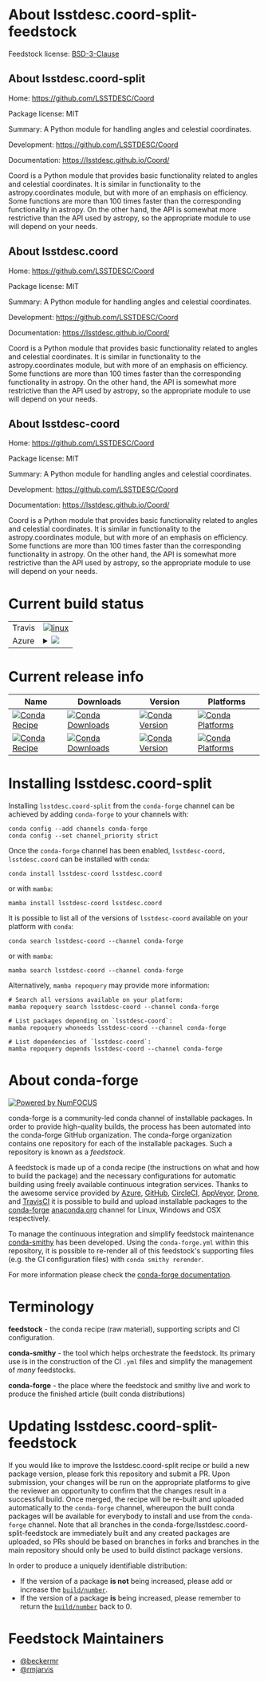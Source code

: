 About lsstdesc.coord-split-feedstock
====================================

Feedstock license: [BSD-3-Clause](https://github.com/conda-forge/lsstdesc.coord-feedstock/blob/main/LICENSE.txt)


About lsstdesc.coord-split
--------------------------

Home: https://github.com/LSSTDESC/Coord

Package license: MIT

Summary: A Python module for handling angles and celestial coordinates.

Development: https://github.com/LSSTDESC/Coord

Documentation: https://lsstdesc.github.io/Coord/

Coord is a Python module that provides basic functionality related to angles
and celestial coordinates. It is similar in functionality to the
astropy.coordinates module, but with more of an emphasis on efficiency. Some
functions are more than 100 times faster than the corresponding
functionality in astropy. On the other hand, the API is somewhat more
restrictive than the API used by astropy, so the appropriate module to use
will depend on your needs.


About lsstdesc.coord
--------------------

Home: https://github.com/LSSTDESC/Coord

Package license: MIT

Summary: A Python module for handling angles and celestial coordinates.

Development: https://github.com/LSSTDESC/Coord

Documentation: https://lsstdesc.github.io/Coord/

Coord is a Python module that provides basic functionality related to angles
and celestial coordinates. It is similar in functionality to the
astropy.coordinates module, but with more of an emphasis on efficiency. Some
functions are more than 100 times faster than the corresponding
functionality in astropy. On the other hand, the API is somewhat more
restrictive than the API used by astropy, so the appropriate module to use
will depend on your needs.


About lsstdesc-coord
--------------------

Home: https://github.com/LSSTDESC/Coord

Package license: MIT

Summary: A Python module for handling angles and celestial coordinates.

Development: https://github.com/LSSTDESC/Coord

Documentation: https://lsstdesc.github.io/Coord/

Coord is a Python module that provides basic functionality related to angles
and celestial coordinates. It is similar in functionality to the
astropy.coordinates module, but with more of an emphasis on efficiency. Some
functions are more than 100 times faster than the corresponding
functionality in astropy. On the other hand, the API is somewhat more
restrictive than the API used by astropy, so the appropriate module to use
will depend on your needs.


Current build status
====================


<table><tr>
    <td>Travis</td>
    <td>
      <a href="https://app.travis-ci.com/conda-forge/lsstdesc.coord-feedstock">
        <img alt="linux" src="https://img.shields.io/travis/com/conda-forge/lsstdesc.coord-feedstock/main.svg?label=Linux">
      </a>
    </td>
  </tr>
    
  <tr>
    <td>Azure</td>
    <td>
      <details>
        <summary>
          <a href="https://dev.azure.com/conda-forge/feedstock-builds/_build/latest?definitionId=601&branchName=main">
            <img src="https://dev.azure.com/conda-forge/feedstock-builds/_apis/build/status/lsstdesc.coord-feedstock?branchName=main">
          </a>
        </summary>
        <table>
          <thead><tr><th>Variant</th><th>Status</th></tr></thead>
          <tbody><tr>
              <td>linux_64_python3.10.____cpython</td>
              <td>
                <a href="https://dev.azure.com/conda-forge/feedstock-builds/_build/latest?definitionId=601&branchName=main">
                  <img src="https://dev.azure.com/conda-forge/feedstock-builds/_apis/build/status/lsstdesc.coord-feedstock?branchName=main&jobName=linux&configuration=linux%20linux_64_python3.10.____cpython" alt="variant">
                </a>
              </td>
            </tr><tr>
              <td>linux_64_python3.11.____cpython</td>
              <td>
                <a href="https://dev.azure.com/conda-forge/feedstock-builds/_build/latest?definitionId=601&branchName=main">
                  <img src="https://dev.azure.com/conda-forge/feedstock-builds/_apis/build/status/lsstdesc.coord-feedstock?branchName=main&jobName=linux&configuration=linux%20linux_64_python3.11.____cpython" alt="variant">
                </a>
              </td>
            </tr><tr>
              <td>linux_64_python3.12.____cpython</td>
              <td>
                <a href="https://dev.azure.com/conda-forge/feedstock-builds/_build/latest?definitionId=601&branchName=main">
                  <img src="https://dev.azure.com/conda-forge/feedstock-builds/_apis/build/status/lsstdesc.coord-feedstock?branchName=main&jobName=linux&configuration=linux%20linux_64_python3.12.____cpython" alt="variant">
                </a>
              </td>
            </tr><tr>
              <td>linux_64_python3.8.____cpython</td>
              <td>
                <a href="https://dev.azure.com/conda-forge/feedstock-builds/_build/latest?definitionId=601&branchName=main">
                  <img src="https://dev.azure.com/conda-forge/feedstock-builds/_apis/build/status/lsstdesc.coord-feedstock?branchName=main&jobName=linux&configuration=linux%20linux_64_python3.8.____cpython" alt="variant">
                </a>
              </td>
            </tr><tr>
              <td>linux_64_python3.9.____cpython</td>
              <td>
                <a href="https://dev.azure.com/conda-forge/feedstock-builds/_build/latest?definitionId=601&branchName=main">
                  <img src="https://dev.azure.com/conda-forge/feedstock-builds/_apis/build/status/lsstdesc.coord-feedstock?branchName=main&jobName=linux&configuration=linux%20linux_64_python3.9.____cpython" alt="variant">
                </a>
              </td>
            </tr><tr>
              <td>linux_aarch64_python3.10.____cpython</td>
              <td>
                <a href="https://dev.azure.com/conda-forge/feedstock-builds/_build/latest?definitionId=601&branchName=main">
                  <img src="https://dev.azure.com/conda-forge/feedstock-builds/_apis/build/status/lsstdesc.coord-feedstock?branchName=main&jobName=linux&configuration=linux%20linux_aarch64_python3.10.____cpython" alt="variant">
                </a>
              </td>
            </tr><tr>
              <td>linux_aarch64_python3.11.____cpython</td>
              <td>
                <a href="https://dev.azure.com/conda-forge/feedstock-builds/_build/latest?definitionId=601&branchName=main">
                  <img src="https://dev.azure.com/conda-forge/feedstock-builds/_apis/build/status/lsstdesc.coord-feedstock?branchName=main&jobName=linux&configuration=linux%20linux_aarch64_python3.11.____cpython" alt="variant">
                </a>
              </td>
            </tr><tr>
              <td>linux_aarch64_python3.12.____cpython</td>
              <td>
                <a href="https://dev.azure.com/conda-forge/feedstock-builds/_build/latest?definitionId=601&branchName=main">
                  <img src="https://dev.azure.com/conda-forge/feedstock-builds/_apis/build/status/lsstdesc.coord-feedstock?branchName=main&jobName=linux&configuration=linux%20linux_aarch64_python3.12.____cpython" alt="variant">
                </a>
              </td>
            </tr><tr>
              <td>linux_aarch64_python3.8.____cpython</td>
              <td>
                <a href="https://dev.azure.com/conda-forge/feedstock-builds/_build/latest?definitionId=601&branchName=main">
                  <img src="https://dev.azure.com/conda-forge/feedstock-builds/_apis/build/status/lsstdesc.coord-feedstock?branchName=main&jobName=linux&configuration=linux%20linux_aarch64_python3.8.____cpython" alt="variant">
                </a>
              </td>
            </tr><tr>
              <td>linux_aarch64_python3.9.____cpython</td>
              <td>
                <a href="https://dev.azure.com/conda-forge/feedstock-builds/_build/latest?definitionId=601&branchName=main">
                  <img src="https://dev.azure.com/conda-forge/feedstock-builds/_apis/build/status/lsstdesc.coord-feedstock?branchName=main&jobName=linux&configuration=linux%20linux_aarch64_python3.9.____cpython" alt="variant">
                </a>
              </td>
            </tr><tr>
              <td>linux_ppc64le_python3.10.____cpython</td>
              <td>
                <a href="https://dev.azure.com/conda-forge/feedstock-builds/_build/latest?definitionId=601&branchName=main">
                  <img src="https://dev.azure.com/conda-forge/feedstock-builds/_apis/build/status/lsstdesc.coord-feedstock?branchName=main&jobName=linux&configuration=linux%20linux_ppc64le_python3.10.____cpython" alt="variant">
                </a>
              </td>
            </tr><tr>
              <td>linux_ppc64le_python3.11.____cpython</td>
              <td>
                <a href="https://dev.azure.com/conda-forge/feedstock-builds/_build/latest?definitionId=601&branchName=main">
                  <img src="https://dev.azure.com/conda-forge/feedstock-builds/_apis/build/status/lsstdesc.coord-feedstock?branchName=main&jobName=linux&configuration=linux%20linux_ppc64le_python3.11.____cpython" alt="variant">
                </a>
              </td>
            </tr><tr>
              <td>linux_ppc64le_python3.12.____cpython</td>
              <td>
                <a href="https://dev.azure.com/conda-forge/feedstock-builds/_build/latest?definitionId=601&branchName=main">
                  <img src="https://dev.azure.com/conda-forge/feedstock-builds/_apis/build/status/lsstdesc.coord-feedstock?branchName=main&jobName=linux&configuration=linux%20linux_ppc64le_python3.12.____cpython" alt="variant">
                </a>
              </td>
            </tr><tr>
              <td>linux_ppc64le_python3.8.____cpython</td>
              <td>
                <a href="https://dev.azure.com/conda-forge/feedstock-builds/_build/latest?definitionId=601&branchName=main">
                  <img src="https://dev.azure.com/conda-forge/feedstock-builds/_apis/build/status/lsstdesc.coord-feedstock?branchName=main&jobName=linux&configuration=linux%20linux_ppc64le_python3.8.____cpython" alt="variant">
                </a>
              </td>
            </tr><tr>
              <td>linux_ppc64le_python3.9.____cpython</td>
              <td>
                <a href="https://dev.azure.com/conda-forge/feedstock-builds/_build/latest?definitionId=601&branchName=main">
                  <img src="https://dev.azure.com/conda-forge/feedstock-builds/_apis/build/status/lsstdesc.coord-feedstock?branchName=main&jobName=linux&configuration=linux%20linux_ppc64le_python3.9.____cpython" alt="variant">
                </a>
              </td>
            </tr><tr>
              <td>osx_64_python3.10.____cpython</td>
              <td>
                <a href="https://dev.azure.com/conda-forge/feedstock-builds/_build/latest?definitionId=601&branchName=main">
                  <img src="https://dev.azure.com/conda-forge/feedstock-builds/_apis/build/status/lsstdesc.coord-feedstock?branchName=main&jobName=osx&configuration=osx%20osx_64_python3.10.____cpython" alt="variant">
                </a>
              </td>
            </tr><tr>
              <td>osx_64_python3.11.____cpython</td>
              <td>
                <a href="https://dev.azure.com/conda-forge/feedstock-builds/_build/latest?definitionId=601&branchName=main">
                  <img src="https://dev.azure.com/conda-forge/feedstock-builds/_apis/build/status/lsstdesc.coord-feedstock?branchName=main&jobName=osx&configuration=osx%20osx_64_python3.11.____cpython" alt="variant">
                </a>
              </td>
            </tr><tr>
              <td>osx_64_python3.12.____cpython</td>
              <td>
                <a href="https://dev.azure.com/conda-forge/feedstock-builds/_build/latest?definitionId=601&branchName=main">
                  <img src="https://dev.azure.com/conda-forge/feedstock-builds/_apis/build/status/lsstdesc.coord-feedstock?branchName=main&jobName=osx&configuration=osx%20osx_64_python3.12.____cpython" alt="variant">
                </a>
              </td>
            </tr><tr>
              <td>osx_64_python3.8.____cpython</td>
              <td>
                <a href="https://dev.azure.com/conda-forge/feedstock-builds/_build/latest?definitionId=601&branchName=main">
                  <img src="https://dev.azure.com/conda-forge/feedstock-builds/_apis/build/status/lsstdesc.coord-feedstock?branchName=main&jobName=osx&configuration=osx%20osx_64_python3.8.____cpython" alt="variant">
                </a>
              </td>
            </tr><tr>
              <td>osx_64_python3.9.____cpython</td>
              <td>
                <a href="https://dev.azure.com/conda-forge/feedstock-builds/_build/latest?definitionId=601&branchName=main">
                  <img src="https://dev.azure.com/conda-forge/feedstock-builds/_apis/build/status/lsstdesc.coord-feedstock?branchName=main&jobName=osx&configuration=osx%20osx_64_python3.9.____cpython" alt="variant">
                </a>
              </td>
            </tr><tr>
              <td>osx_arm64_python3.10.____cpython</td>
              <td>
                <a href="https://dev.azure.com/conda-forge/feedstock-builds/_build/latest?definitionId=601&branchName=main">
                  <img src="https://dev.azure.com/conda-forge/feedstock-builds/_apis/build/status/lsstdesc.coord-feedstock?branchName=main&jobName=osx&configuration=osx%20osx_arm64_python3.10.____cpython" alt="variant">
                </a>
              </td>
            </tr><tr>
              <td>osx_arm64_python3.11.____cpython</td>
              <td>
                <a href="https://dev.azure.com/conda-forge/feedstock-builds/_build/latest?definitionId=601&branchName=main">
                  <img src="https://dev.azure.com/conda-forge/feedstock-builds/_apis/build/status/lsstdesc.coord-feedstock?branchName=main&jobName=osx&configuration=osx%20osx_arm64_python3.11.____cpython" alt="variant">
                </a>
              </td>
            </tr><tr>
              <td>osx_arm64_python3.12.____cpython</td>
              <td>
                <a href="https://dev.azure.com/conda-forge/feedstock-builds/_build/latest?definitionId=601&branchName=main">
                  <img src="https://dev.azure.com/conda-forge/feedstock-builds/_apis/build/status/lsstdesc.coord-feedstock?branchName=main&jobName=osx&configuration=osx%20osx_arm64_python3.12.____cpython" alt="variant">
                </a>
              </td>
            </tr><tr>
              <td>osx_arm64_python3.8.____cpython</td>
              <td>
                <a href="https://dev.azure.com/conda-forge/feedstock-builds/_build/latest?definitionId=601&branchName=main">
                  <img src="https://dev.azure.com/conda-forge/feedstock-builds/_apis/build/status/lsstdesc.coord-feedstock?branchName=main&jobName=osx&configuration=osx%20osx_arm64_python3.8.____cpython" alt="variant">
                </a>
              </td>
            </tr><tr>
              <td>osx_arm64_python3.9.____cpython</td>
              <td>
                <a href="https://dev.azure.com/conda-forge/feedstock-builds/_build/latest?definitionId=601&branchName=main">
                  <img src="https://dev.azure.com/conda-forge/feedstock-builds/_apis/build/status/lsstdesc.coord-feedstock?branchName=main&jobName=osx&configuration=osx%20osx_arm64_python3.9.____cpython" alt="variant">
                </a>
              </td>
            </tr>
          </tbody>
        </table>
      </details>
    </td>
  </tr>
</table>

Current release info
====================

| Name | Downloads | Version | Platforms |
| --- | --- | --- | --- |
| [![Conda Recipe](https://img.shields.io/badge/recipe-lsstdesc--coord-green.svg)](https://anaconda.org/conda-forge/lsstdesc-coord) | [![Conda Downloads](https://img.shields.io/conda/dn/conda-forge/lsstdesc-coord.svg)](https://anaconda.org/conda-forge/lsstdesc-coord) | [![Conda Version](https://img.shields.io/conda/vn/conda-forge/lsstdesc-coord.svg)](https://anaconda.org/conda-forge/lsstdesc-coord) | [![Conda Platforms](https://img.shields.io/conda/pn/conda-forge/lsstdesc-coord.svg)](https://anaconda.org/conda-forge/lsstdesc-coord) |
| [![Conda Recipe](https://img.shields.io/badge/recipe-lsstdesc.coord-green.svg)](https://anaconda.org/conda-forge/lsstdesc.coord) | [![Conda Downloads](https://img.shields.io/conda/dn/conda-forge/lsstdesc.coord.svg)](https://anaconda.org/conda-forge/lsstdesc.coord) | [![Conda Version](https://img.shields.io/conda/vn/conda-forge/lsstdesc.coord.svg)](https://anaconda.org/conda-forge/lsstdesc.coord) | [![Conda Platforms](https://img.shields.io/conda/pn/conda-forge/lsstdesc.coord.svg)](https://anaconda.org/conda-forge/lsstdesc.coord) |

Installing lsstdesc.coord-split
===============================

Installing `lsstdesc.coord-split` from the `conda-forge` channel can be achieved by adding `conda-forge` to your channels with:

```
conda config --add channels conda-forge
conda config --set channel_priority strict
```

Once the `conda-forge` channel has been enabled, `lsstdesc-coord, lsstdesc.coord` can be installed with `conda`:

```
conda install lsstdesc-coord lsstdesc.coord
```

or with `mamba`:

```
mamba install lsstdesc-coord lsstdesc.coord
```

It is possible to list all of the versions of `lsstdesc-coord` available on your platform with `conda`:

```
conda search lsstdesc-coord --channel conda-forge
```

or with `mamba`:

```
mamba search lsstdesc-coord --channel conda-forge
```

Alternatively, `mamba repoquery` may provide more information:

```
# Search all versions available on your platform:
mamba repoquery search lsstdesc-coord --channel conda-forge

# List packages depending on `lsstdesc-coord`:
mamba repoquery whoneeds lsstdesc-coord --channel conda-forge

# List dependencies of `lsstdesc-coord`:
mamba repoquery depends lsstdesc-coord --channel conda-forge
```


About conda-forge
=================

[![Powered by
NumFOCUS](https://img.shields.io/badge/powered%20by-NumFOCUS-orange.svg?style=flat&colorA=E1523D&colorB=007D8A)](https://numfocus.org)

conda-forge is a community-led conda channel of installable packages.
In order to provide high-quality builds, the process has been automated into the
conda-forge GitHub organization. The conda-forge organization contains one repository
for each of the installable packages. Such a repository is known as a *feedstock*.

A feedstock is made up of a conda recipe (the instructions on what and how to build
the package) and the necessary configurations for automatic building using freely
available continuous integration services. Thanks to the awesome service provided by
[Azure](https://azure.microsoft.com/en-us/services/devops/), [GitHub](https://github.com/),
[CircleCI](https://circleci.com/), [AppVeyor](https://www.appveyor.com/),
[Drone](https://cloud.drone.io/welcome), and [TravisCI](https://travis-ci.com/)
it is possible to build and upload installable packages to the
[conda-forge](https://anaconda.org/conda-forge) [anaconda.org](https://anaconda.org/)
channel for Linux, Windows and OSX respectively.

To manage the continuous integration and simplify feedstock maintenance
[conda-smithy](https://github.com/conda-forge/conda-smithy) has been developed.
Using the ``conda-forge.yml`` within this repository, it is possible to re-render all of
this feedstock's supporting files (e.g. the CI configuration files) with ``conda smithy rerender``.

For more information please check the [conda-forge documentation](https://conda-forge.org/docs/).

Terminology
===========

**feedstock** - the conda recipe (raw material), supporting scripts and CI configuration.

**conda-smithy** - the tool which helps orchestrate the feedstock.
                   Its primary use is in the construction of the CI ``.yml`` files
                   and simplify the management of *many* feedstocks.

**conda-forge** - the place where the feedstock and smithy live and work to
                  produce the finished article (built conda distributions)


Updating lsstdesc.coord-split-feedstock
=======================================

If you would like to improve the lsstdesc.coord-split recipe or build a new
package version, please fork this repository and submit a PR. Upon submission,
your changes will be run on the appropriate platforms to give the reviewer an
opportunity to confirm that the changes result in a successful build. Once
merged, the recipe will be re-built and uploaded automatically to the
`conda-forge` channel, whereupon the built conda packages will be available for
everybody to install and use from the `conda-forge` channel.
Note that all branches in the conda-forge/lsstdesc.coord-split-feedstock are
immediately built and any created packages are uploaded, so PRs should be based
on branches in forks and branches in the main repository should only be used to
build distinct package versions.

In order to produce a uniquely identifiable distribution:
 * If the version of a package **is not** being increased, please add or increase
   the [``build/number``](https://docs.conda.io/projects/conda-build/en/latest/resources/define-metadata.html#build-number-and-string).
 * If the version of a package **is** being increased, please remember to return
   the [``build/number``](https://docs.conda.io/projects/conda-build/en/latest/resources/define-metadata.html#build-number-and-string)
   back to 0.

Feedstock Maintainers
=====================

* [@beckermr](https://github.com/beckermr/)
* [@rmjarvis](https://github.com/rmjarvis/)

